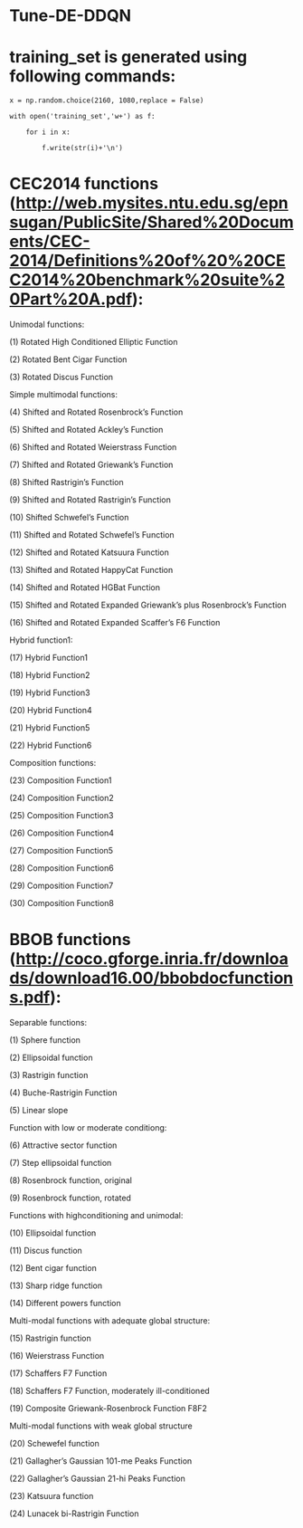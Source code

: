 # Tune-DE-DDQN

# training_set is generated using following commands:
    x = np.random.choice(2160, 1080,replace = False)

    with open('training_set','w+') as f:
    
        for i in x:
        
            f.write(str(i)+'\n')

# CEC2014 functions (http://web.mysites.ntu.edu.sg/epnsugan/PublicSite/Shared%20Documents/CEC-2014/Definitions%20of%20%20CEC2014%20benchmark%20suite%20Part%20A.pdf):
Unimodal functions:

(1) Rotated High Conditioned Elliptic Function 

(2) Rotated Bent Cigar Function 

(3) Rotated Discus Function 

Simple multimodal functions:

(4) Shifted and Rotated Rosenbrock’s Function

(5) Shifted and Rotated Ackley’s Function

(6) Shifted and Rotated Weierstrass Function

(7) Shifted and Rotated Griewank’s Function 

(8) Shifted Rastrigin’s Function 

(9) Shifted and Rotated Rastrigin’s Function

(10) Shifted Schwefel’s Function 

(11) Shifted and Rotated Schwefel’s Function

(12) Shifted and Rotated Katsuura Function

(13) Shifted and Rotated HappyCat Function

(14) Shifted and Rotated HGBat Function 

(15) Shifted and Rotated Expanded Griewank’s plus Rosenbrock’s Function

(16) Shifted and Rotated Expanded Scaffer’s F6 Function 

Hybrid function1:

(17) Hybrid Function1 

(18) Hybrid Function2 

(19) Hybrid Function3 

(20) Hybrid Function4 

(21) Hybrid Function5 

(22) Hybrid Function6  

Composition functions:

(23) Composition Function1 

(24) Composition Function2 

(25) Composition Function3 

(26) Composition Function4 

(27) Composition Function5 

(28) Composition Function6 

(29) Composition Function7 

(30) Composition Function8 


# BBOB functions (http://coco.gforge.inria.fr/downloads/download16.00/bbobdocfunctions.pdf):
Separable functions:

(1) Sphere function

(2) Ellipsoidal function

(3) Rastrigin function

(4) Buche-Rastrigin Function

(5) Linear slope

Function with low or moderate conditiong:

(6) Attractive sector function

(7) Step ellipsoidal function

(8) Rosenbrock function, original

(9) Rosenbrock function, rotated

Functions with highconditioning and unimodal:

(10) Ellipsoidal function

(11) Discus function

(12) Bent cigar function


(13) Sharp ridge function

(14) Different powers function

Multi-modal functions with adequate global structure:

(15) Rastrigin function

(16) Weierstrass Function

(17) Schaffers F7 Function

(18) Schaffers F7 Function, moderately ill-conditioned

(19) Composite Griewank-Rosenbrock Function F8F2

Multi-modal functions with weak global structure

(20) Schewefel function

(21) Gallagher’s Gaussian 101-me Peaks Function

(22) Gallagher’s Gaussian 21-hi Peaks Function

(23) Katsuura function

(24) Lunacek bi-Rastrigin Function





























